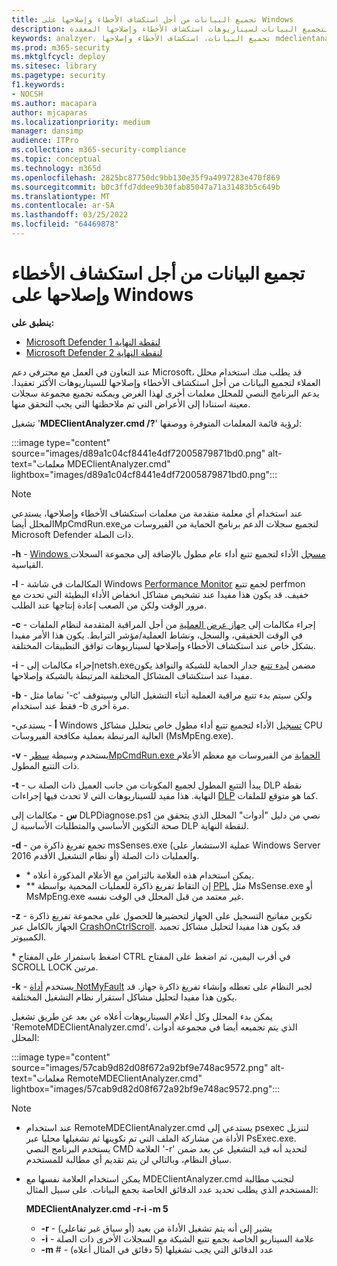 ```yaml
---
title: تجميع البيانات من أجل استكشاف الأخطاء وإصلاحها على Windows
description: تعرف على كيفية استخدام محلل العميل لتجميع البيانات لسيناريوهات استكشاف الأخطاء وإصلاحها المعقدة
keywords: analzyer، تجميع البيانات، استكشاف الأخطاء وإصلاحها mdeclientanalyzer، استكشاف الأخطاء وإصلاحها المتقدم
ms.prod: m365-security
ms.mktglfcycl: deploy
ms.sitesec: library
ms.pagetype: security
f1.keywords:
- NOCSH
ms.author: macapara
author: mjcaparas
ms.localizationpriority: medium
manager: dansimp
audience: ITPro
ms.collection: m365-security-compliance
ms.topic: conceptual
ms.technology: m365d
ms.openlocfilehash: 2825bc87750dc9bb130e35f9a4997283e470f869
ms.sourcegitcommit: b0c3ffd7ddee9b30fab85047a71a31483b5c649b
ms.translationtype: MT
ms.contentlocale: ar-SA
ms.lasthandoff: 03/25/2022
ms.locfileid: "64469878"
---
```

# <a name="data-collection-for-advanced-troubleshooting-on-windows"></a>تجميع البيانات من أجل استكشاف الأخطاء وإصلاحها على Windows

**ينطبق على:**
- [Microsoft Defender لنقطة النهاية 1](https://go.microsoft.com/fwlink/p/?linkid=2154037)
- [Microsoft Defender لنقطة النهاية 2](https://go.microsoft.com/fwlink/p/?linkid=2154037)

عند التعاون في العمل مع محترفي دعم Microsoft، قد يطلب منك استخدام محلل العملاء لتجميع البيانات من أجل استكشاف الأخطاء وإصلاحها للسيناريوهات الأكثر تعقيدا. يدعم البرنامج النصي للمحلل معلمات أخرى لهذا الغرض ويمكنه تجميع مجموعة سجلات معينة استنادا إلى الأعراض التي تم ملاحظتها التي يجب التحقق منها.

تشغيل '**MDEClientAnalyzer.cmd /?**' لرؤية قائمة المعلمات المتوفرة ووصفها:

:::image type="content" source="images/d89a1c04cf8441e4df72005879871bd0.png" alt-text="معلمات MDEClientAnalyzer.cmd" lightbox="images/d89a1c04cf8441e4df72005879871bd0.png":::

> [!NOTE]
> عند استخدام أي معلمة متقدمة من معلمات استكشاف الأخطاء وإصلاحها، يستدعي المحلل أيضاMpCmdRun.exeلتجميع [ ](/microsoft-365/security/defender-endpoint/command-line-arguments-microsoft-defender-antivirus) سجلات الدعم برنامج الحماية من الفيروسات من Microsoft Defender ذات الصلة.

**-h** - [Windows مسجل](/windows-hardware/test/wpt/wpr-command-line-options) الأداء لتجميع تتبع أداء عام مطول بالإضافة إلى مجموعة السجلات القياسية.

**-l** - المكالمات في شاشة Windows [Performance Monitor](/windows-server/remote/remote-desktop-services/rds-rdsh-performance-counters) لجمع تتبع perfmon خفيف. قد يكون هذا مفيدا عند تشخيص مشاكل انخفاض الأداء البطيئة التي تحدث مع مرور الوقت ولكن من الصعب إعادة إنتاجها عند الطلب.

**-c** - إجراء مكالمات إلى [جهاز عرض العملية](/sysinternals/downloads/procmon) من أجل المراقبة المتقدمة لنظام الملفات في الوقت الحقيقي، والسجل، ونشاط العملية/مؤشر الترابط. يكون هذا الأمر مفيدا بشكل خاص عند استكشاف الأخطاء وإصلاحها لسيناريوهات توافق التطبيقات المختلفة.

**-i** - إجراء مكالمات إلىnetsh.exeمضمن [ لبدء تتبع](/windows/win32/winsock/netsh-exe) جدار الحماية للشبكة والنوافذ يكون مفيدا عند استكشاف المشاكل المختلفة المرتبطة بالشبكة وإصلاحها.

**-b** - تماما مثل '-c' ولكن سيتم بدء تتبع مراقبة العملية أثناء التشغيل التالي وسيتوقف فقط عند استخدام -b مرة أخرى.

**-أ** - يستدعي Windows [تسجيل](/windows-hardware/test/wpt/wpr-command-line-options) الأداء لتجميع تتبع أداء مطول خاص بتحليل مشاكل CPU العالية المرتبطة بعملية مكافحة الفيروسات (MsMpEng.exe).

**-v** - يستخدم وسيطة [ سطرMpCmdRun.exe الحماية](/windows/security/threat-protection/microsoft-defender-antivirus/command-line-arguments-microsoft-defender-antivirus) من الفيروسات مع معظم الأعلام ذات التتبع المطول.

**-t** - يبدأ التتبع المطول لجميع المكونات من جانب العميل ذات الصلة ب DLP نقطة النهاية. هذا مفيد للسيناريوهات التي لا تحدث فيها إجراءات [DLP](/microsoft-365/compliance/endpoint-dlp-learn-about#endpoint-activities-you-can-monitor-and-take-action-on) كما هو متوقع للملفات.

**س** - مكالمات إلى DLPDiagnose.ps1 نصي من دليل "أدوات" المحلل الذي يتحقق من صحة التكوين الأساسي والمتطلبات الأساسية ل DLP لنقطة النهاية.

**-d** - تجمع تفريغ ذاكرة من msSenses.exe (عملية الاستشعار على Windows Server 2016 أو نظام التشغيل الأقدم) والعمليات ذات الصلة.

- \* يمكن استخدام هذه العلامة بالتزامن مع الأعلام المذكورة أعلاه.
- \*\* إن التقاط تفريغ ذاكرة للعمليات المحمية بواسطة [PPL](/windows-hardware/drivers/install/early-launch-antimalware) مثل MsSense.exe أو MsMpEng.exe غير معتمد من قبل المحلل في الوقت نفسه.

**-z** - تكوين مفاتيح التسجيل على الجهاز لتحضيرها للحصول على مجموعة تفريغ ذاكرة الجهاز بالكامل عبر [CrashOnCtrlScroll](/windows-hardware/drivers/debugger/forcing-a-system-crash-from-the-keyboard). قد يكون هذا مفيدا لتحليل مشاكل تجميد الكمبيوتر.

\* اضغط باستمرار على المفتاح CTRL في أقرب اليمين، ثم اضغط على المفتاح SCROLL LOCK مرتين.

**-k** - يستخدم [أداة NotMyFault](/sysinternals/downloads/notmyfault) لجبر النظام على تعطله وإنشاء تفريغ ذاكرة جهاز. قد يكون هذا مفيدا لتحليل مشاكل استقرار نظام التشغيل المختلفة.

يمكن بدء المحلل وكل أعلام السيناريوهات أعلاه عن بعد عن طريق تشغيل 'RemoteMDEClientAnalyzer.cmd'، الذي يتم تجميعه أيضا في مجموعة أدوات المحلل:

:::image type="content" source="images/57cab9d82d08f672a92bf9e748ac9572.png" alt-text="معلمات RemoteMDEClientAnalyzer.cmd" lightbox="images/57cab9d82d08f672a92bf9e748ac9572.png":::

> [!NOTE]
>
> - عند استخدام RemoteMDEClientAnalyzer.cmd يستدعي إلى psexec لتنزيل الأداة من مشاركة الملف التي تم تكوينها ثم تشغيلها محليا عبر PsExec.exe.
    يستخدم البرنامج النصي CMD العلامة '-r' لتحديد أنه قيد التشغيل عن بعد ضمن سياق النظام، وبالتالي لن يتم تقديم أي مطالبة للمستخدم.
> - يمكن استخدام العلامة نفسها مع MDEClientAnalyzer.cmd لتجنب مطالبة المستخدم الذي يطلب تحديد عدد الدقائق الخاصة بجمع البيانات. على سبيل المثال:
>
>    **MDEClientAnalyzer.cmd -r-i -m 5**
>
>   - **-r** - يشير إلى أنه يتم تشغيل الأداة من بعيد (أو سياق غير تفاعلي)
>   - **-i** - علامة السيناريو الخاصة بجمع تتبع الشبكة مع السجلات الأخرى ذات الصلة
>   - **-m** \# - عدد الدقائق التي يجب تشغيلها (5 دقائق في المثال أعلاه)

